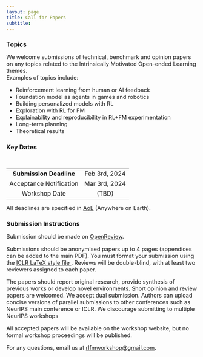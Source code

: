 ```yaml
---
layout: page
title: Call for Papers
subtitle: 
---
```


<h3 style='margin-bottom: 10pt;'>Topics</h3>

<div class='description' style='font-size: 11pt;margin-bottom: 10pt'>

We welcome submissions of technical, benchmark and opinion papers on any topics related to the Intrinsically Motivated Open-ended Learning themes.  
Examples of topics include:
</div>
<div class='description' style='font-size: 11pt;'>

<ul>

<li>Reinforcement learning from human or AI feedback</li>
<li>Foundation model as agents in games and robotics</li>
<li>Building personalized models with RL</li>
<li>Exploration with RL for FM</li>
<li>Explainability and reproducibility in RL+FM experimentation</li>
<li>Long-term planning</li>
<li>Theoretical results </li>

</ul>
</div>




<h3 style='margin-bottom: 10pt;'>Key Dates</h3>

<div class='description' style='font-size: 11pt;'>
<br>

<center>
<table style='margin-bottom:10pt;text-align:center;'>
	<tr>
		<td> <b>Submission Deadline</b></td> 
		<td> Feb 3rd, 2024</td>
	</tr>
	<tr>
		<td> Acceptance Notification </td>
		<td> Mar 3rd, 2024</td>
	</tr>
	<tr>
		<td> Workshop Date</td>
		<td> (TBD) </td>
	</tr>
</table>
</center>
<p>All deadlines are specified in <a href="https://www.timeanddate.com/time/zones/aoe" target="_blank">AoE</a> (Anywhere on Earth).
</p>

</div>

<h3 style='margin-bottom: 10pt;'>Submission Instructions</h3>

<div class='description' style='font-size: 11pt;'>
<p>Submission should be made on <a href="https://openreview.net/group?id=NeurIPS.cc/2023/Workshop/IMOL" target="_blank">OpenReview</a>.</p>

<p> Submissions should be anonymised papers up to 4 pages (appendices can be added to the main PDF). You must format your submission using the <a href="https://github.com/ICLR/Master-Template/raw/master/iclr2024.zip" target="_blank"> ICLR LaTeX style file </a>. Reviews will be double-blind, with at least two reviewers assigned to each paper.</p> 

<p>The papers should report original research, provide synthesis of previous works or develop novel environments. Short opinion and review papers are welcomed. We accept dual submission. Authors can upload concise versions of parallel submissions to other conferences such as NeurIPS main conference or ICLR. We discourage submitting to multiple NeurIPS workshops</p>

<p>All accepted papers will be available on the workshop website, but no formal workshop proceedings will be published.</p>

<p>For any questions, email us at <a href='mailto:rlfmworkshop@gmail.com'>rlfmworkshop@gmail.com</a>.</p>
</div>

